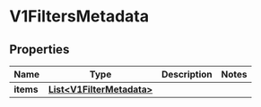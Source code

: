 # V1FiltersMetadata

## Properties
Name | Type | Description | Notes
------------ | ------------- | ------------- | -------------
**items** | [**List&lt;V1FilterMetadata&gt;**](V1FilterMetadata.md) |  | 
